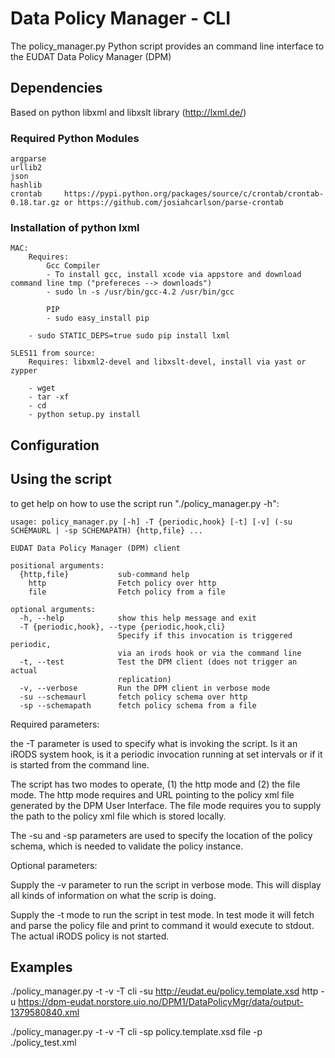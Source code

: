 # Data Policy Manager - CLI #

The policy_manager.py Python script provides an command line interface to the
EUDAT Data Policy Manager (DPM)

## Dependencies ##

Based on python libxml and libxslt library (http://lxml.de/)

### Required Python Modules ###
    argparse
    urllib2
    json
    hashlib
    crontab     https://pypi.python.org/packages/source/c/crontab/crontab-0.18.tar.gz or https://github.com/josiahcarlson/parse-crontab

### Installation of python lxml ###
    MAC:
        Requires:
            Gcc Compiler
            - To install gcc, install xcode via appstore and download command line tmp ("prefereces --> downloads")
            - sudo ln -s /usr/bin/gcc-4.2 /usr/bin/gcc

            PIP
            - sudo easy_install pip

        - sudo STATIC_DEPS=true sudo pip install lxml

    SLES11 from source:
        Requires: libxml2-devel and libxslt-devel, install via yast or zypper

        - wget
        - tar -xf
        - cd
        - python setup.py install

## Configuration ##

## Using the script ##

to get help on how to use the script run "./policy_manager.py -h":

    usage: policy_manager.py [-h] -T {periodic,hook} [-t] [-v] (-su SCHEMAURL | -sp SCHEMAPATH) {http,file} ...

    EUDAT Data Policy Manager (DPM) client

    positional arguments:
      {http,file}           sub-command help
        http                Fetch policy over http
        file                Fetch policy from a file

    optional arguments:
      -h, --help            show this help message and exit
      -T {periodic,hook}, --type {periodic,hook,cli}
                            Specify if this invocation is triggered periodic,
                            via an irods hook or via the command line
      -t, --test            Test the DPM client (does not trigger an actual
                            replication)
      -v, --verbose         Run the DPM client in verbose mode
      -su --schemaurl	    fetch policy schema over http
      -sp --schemapath	    fetch policy schema from a file

Required parameters:

the -T parameter is used to specify what is invoking the script. Is it an iRODS
system hook, is it a periodic invocation running at set intervals or if it is 
started from the command line.

The script has two modes to operate, (1) the http mode and (2) the file mode. The
http mode requires and URL pointing to the policy xml file generated by the DPM 
User Interface. The file mode requires you to supply the path to the policy xml
file which is stored locally.

The -su and -sp parameters are used to specify the location of the policy schema, 
which is needed to validate the policy instance.

Optional parameters:

Supply the -v parameter to run the script in verbose mode. This will display all
kinds of information on what the scrip is doing.

Supply the -t mode to run the script in test mode. In test mode it will fetch and
parse the policy file and print to command it would execute to stdout. The actual
iRODS policy is not started. 

## Examples ##

./policy_manager.py -t -v -T cli -su http://eudat.eu/policy.template.xsd http -u https://dpm-eudat.norstore.uio.no/DPM1/DataPolicyMgr/data/output-1379580840.xml

./policy_manager.py -t -v -T cli -sp policy.template.xsd file -p ./policy_test.xml
